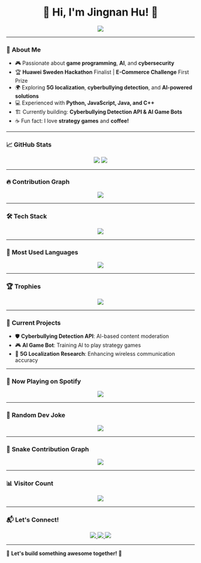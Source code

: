 <h1 align="center">👋 Hi, I'm Jingnan Hu! 🚀</h1>

<p align="center">
  <img src="https://readme-typing-svg.herokuapp.com?font=Fira+Code&duration=3000&pause=500&color=00F7EF&center=true&width=435&lines=The Universe is a programming project.;AI+%7C+Big+Data+%7C+Cybersecurity;Ex-UN+Intern+%F0%9F%87%A8%F0%9F%87%AD;Always+learning+new+things!+%F0%9F%8C%8F" />
</p>

---

### 🚀 **About Me**
- 🎮 Passionate about **game programming**, **AI**, and **cybersecurity**
- 🏆 **Huawei Sweden Hackathon** Finalist | **E-Commerce Challenge** First Prize
- 🌍 Exploring **5G localization**, **cyberbullying detection**, and **AI-powered solutions**
- 💻 Experienced with **Python, JavaScript, Java, and C++**
- 🏗️ Currently building: **Cyberbullying Detection API & AI Game Bots**
- ☕ Fun fact: I love **strategy games** and **coffee!**

---

### 📈 **GitHub Stats**
<p align="center">
  <img src="https://github-readme-stats.vercel.app/api?username=JingnanHu&show_icons=true&theme=tokyonight&count_private=true&hide_border=true" />
  <img src="https://github-readme-streak-stats.herokuapp.com/?user=JingnanHu&theme=tokyonight&hide_border=true" />
</p>

---

### 🔥 **Contribution Graph**
<p align="center">
  <img src="https://github-readme-activity-graph.vercel.app/graph?username=JingnanHu&theme=tokyo-night&hide_border=true" />
</p>

---

### 🛠 **Tech Stack**
<p align="center">
  <img src="https://skillicons.dev/icons?i=python,java,cpp,js,ts,html,css,nodejs,react,vue,flutter,aws,docker,kubernetes,linux" />
</p>

---

### 🚀 **Most Used Languages**
<p align="center">
  <img src="https://github-readme-stats.vercel.app/api/top-langs/?username=JingnanHu&layout=compact&theme=tokyonight&hide_border=true" />
</p>

---

### 🏆 **Trophies**
<p align="center">
  <img src="https://github-profile-trophy.vercel.app/?username=JingnanHu&theme=onedark&margin-w=15&column=7" />
</p>

---

### 🎯 **Current Projects**
- 🛡 **Cyberbullying Detection API**: AI-based content moderation  
- 🎮 **AI Game Bot**: Training AI to play strategy games  
- 📡 **5G Localization Research**: Enhancing wireless communication accuracy  

---

### 🎵 **Now Playing on Spotify**
<p align="center">
  <img src="https://novatorem-ten.vercel.app/api/spotify" />
</p>

---

### 🤣 **Random Dev Joke**
<p align="center">
  <img src="https://readme-jokes.vercel.app/api" />
</p>

---

### 🐍 **Snake Contribution Graph**
<p align="center">
  <img src="https://raw.githubusercontent.com/JingnanHu/JingnanHu/output/github-contribution-grid-snake.svg" />
</p>

---

### 📊 **Visitor Count**
<p align="center">
  <img src="https://komarev.com/ghpvc/?username=JingnanHu&label=Profile%20Views&color=blue&style=plastic" />
</p>

---

### 📬 **Let's Connect!**
<p align="center">
  <a href="https://www.linkedin.com/in/jingnan-hu">
    <img src="https://img.shields.io/badge/-LinkedIn-blue?style=for-the-badge&logo=Linkedin&logoColor=white" />
  </a>
  <a href="https://github.com/JingnanHu">
    <img src="https://img.shields.io/badge/-GitHub-333?style=for-the-badge&logo=github" />
  </a>
  <a href="https://yourportfolio.com">
    <img src="https://img.shields.io/badge/Portfolio-My%20Site-green?style=for-the-badge&logo=web" />
  </a>
</p>

---

🚀 **Let's build something awesome together!** 🚀

